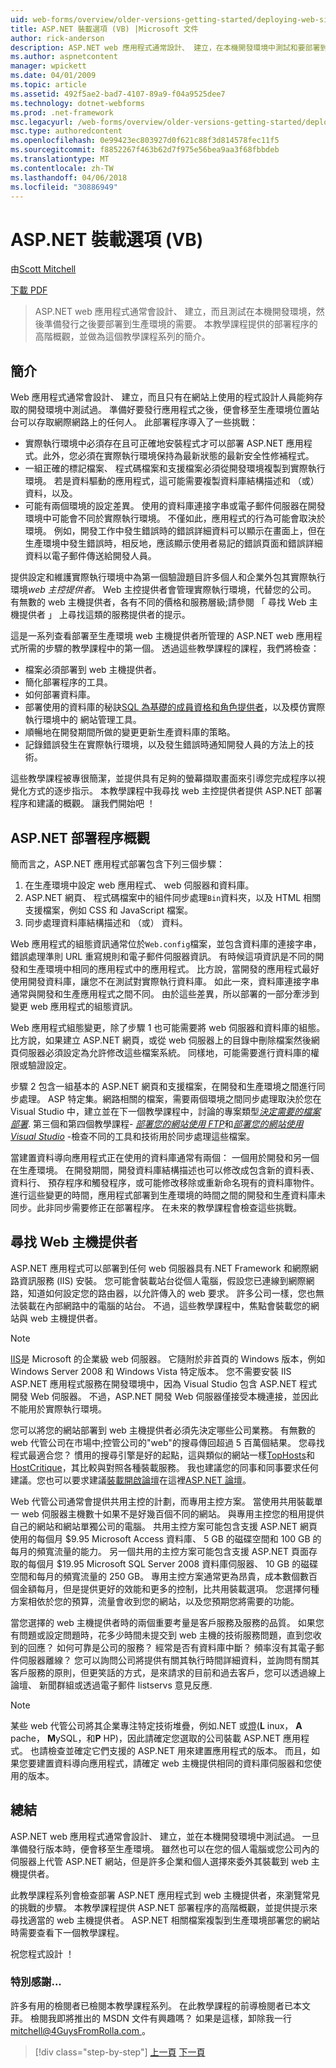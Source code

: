 ```yaml
---
uid: web-forms/overview/older-versions-getting-started/deploying-web-site-projects/asp-net-hosting-options-vb
title: ASP.NET 裝載選項 (VB) |Microsoft 文件
author: rick-anderson
description: ASP.NET web 應用程式通常設計、 建立，在本機開發環境中測試和要部署到實際執行環境 o...
ms.author: aspnetcontent
manager: wpickett
ms.date: 04/01/2009
ms.topic: article
ms.assetid: 492f5ae2-bad7-4107-89a9-f04a9525dee7
ms.technology: dotnet-webforms
ms.prod: .net-framework
msc.legacyurl: /web-forms/overview/older-versions-getting-started/deploying-web-site-projects/asp-net-hosting-options-vb
msc.type: authoredcontent
ms.openlocfilehash: 0e99423ec803927d0f621c88f3d814578fec11f5
ms.sourcegitcommit: f8852267f463b62d7f975e56bea9aa3f68fbbdeb
ms.translationtype: MT
ms.contentlocale: zh-TW
ms.lasthandoff: 04/06/2018
ms.locfileid: "30886949"
---
```

<a name="aspnet-hosting-options-vb"></a>ASP.NET 裝載選項 (VB)
====================
由[Scott Mitchell](https://twitter.com/ScottOnWriting)

[下載 PDF](http://download.microsoft.com/download/E/8/9/E8920AE6-D441-41A7-8A77-9EF8FF970D8B/aspnet_tutorial01_Basics_vb.pdf)

> ASP.NET web 應用程式通常會設計、 建立，而且測試在本機開發環境，然後準備發行之後要部署到生產環境的需要。 本教學課程提供的部署程序的高階概觀，並做為這個教學課程系列的簡介。


## <a name="introduction"></a>簡介

Web 應用程式通常會設計、 建立，而且只有在網站上使用的程式設計人員能夠存取的開發環境中測試過。 準備好要發行應用程式之後，便會移至生產環境位置站台可以存取網際網路上的任何人。 此部署程序導入了一些挑戰：

- 實際執行環境中必須存在且可正確地安裝程式才可以部署 ASP.NET 應用程式。此外，您必須在實際執行環境保持為最新狀態的最新安全性修補程式。
- 一組正確的標記檔案、 程式碼檔案和支援檔案必須從開發環境複製到實際執行環境。 若是資料驅動的應用程式，這可能需要複製資料庫結構描述和 （或） 資料，以及。
- 可能有兩個環境的設定差異。 使用的資料庫連接字串或電子郵件伺服器在開發環境中可能會不同於實際執行環境。 不僅如此，應用程式的行為可能會取決於環境。 例如，開發工作中發生錯誤時的錯誤詳細資料可以顯示在畫面上，但在生產環境中發生錯誤時，相反地，應該顯示使用者易記的錯誤頁面和錯誤詳細資料以電子郵件傳送給開發人員。

提供設定和維護實際執行環境中為第一個驗證題目許多個人和企業外包其實際執行環境*web 主控提供者*。 Web 主控提供者會管理實際執行環境，代替您的公司。 有無數的 web 主機提供者，各有不同的價格和服務層級;請參閱 「 尋找 Web 主機提供者 」 上尋找這類的服務提供者的提示。

這是一系列查看部署至生產環境 web 主機提供者所管理的 ASP.NET web 應用程式所需的步驟的教學課程中的第一個。 透過這些教學課程的課程，我們將檢查：

- 檔案必須部署到 web 主機提供者。
- 簡化部署程序的工具。
- 如何部署資料庫。
- 部署使用的資料庫的秘訣[SQL 為基礎的成員資格和角色提供者](../../older-versions-security/membership/creating-the-membership-schema-in-sql-server-cs.md)，以及模仿實際執行環境中的 網站管理工具。
- 順暢地在開發期間所做的變更更新生產資料庫的策略。
- 記錄錯誤發生在實際執行環境，以及發生錯誤時通知開發人員的方法上的技術。

這些教學課程被專很簡潔，並提供具有足夠的螢幕擷取畫面來引導您完成程序以視覺化方式的逐步指示。 本教學課程中我尋找 web 主控提供者提供 ASP.NET 部署程序和建議的概觀。 讓我們開始吧 ！

## <a name="an-overview-of-the-aspnet-deployment-process"></a>ASP.NET 部署程序概觀

簡而言之，ASP.NET 應用程式部署包含下列三個步驟：

1. 在生產環境中設定 web 應用程式、 web 伺服器和資料庫。
2. ASP.NET 網頁、 程式碼檔案中的組件同步處理`Bin`資料夾，以及 HTML 相關支援檔案，例如 CSS 和 JavaScript 檔案。
3. 同步處理資料庫結構描述和 （或） 資料。

Web 應用程式的組態資訊通常位於`Web.config`檔案，並包含資料庫的連接字串，錯誤處理準則 URL 重寫規則和電子郵件伺服器資訊。 有時候這項資訊是不同的開發和生產環境中相同的應用程式中的應用程式。 比方說，當開發的應用程式最好使用開發資料庫，讓您不在測試對實際執行資料庫。 如此一來，資料庫連接字串通常與開發和生產應用程式之間不同。 由於這些差異，所以部署的一部分牽涉到變更 web 應用程式的組態資訊。

Web 應用程式組態變更，除了步驟 1 也可能需要將 web 伺服器和資料庫的組態。 比方說，如果建立 ASP.NET 網頁，或從 web 伺服器上的目錄中刪除檔案然後網頁伺服器必須設定為允許修改這些檔案系統。 同樣地，可能需要進行資料庫的權限或驗證設定。


步驟 2 包含一組基本的 ASP.NET 網頁和支援檔案，在開發和生產環境之間進行同步處理。 ASP 特定集。網路相關的檔案，需要兩個環境之間同步處理取決於您在 Visual Studio 中，建立並在下一個教學課程中，討論的專案類型<em>[決定需要的檔案部署](determining-what-files-need-to-be-deployed-vb.md)</em>. 第三個和第四個教學課程- <em>[部署您的網站使用 FTP](deploying-your-site-using-an-ftp-client-vb.md)</em>和<em>[部署您的網站使用 Visual Studio](deploying-your-site-using-visual-studio-vb.md)</em>  -檢查不同的工具和技術用於同步處理這些檔案。

當建置資料導向應用程式正在使用的資料庫通常有兩個： 一個用於開發和另一個在生產環境。 在開發期間，開發資料庫結構描述也可以修改成包含新的資料表、 資料行、 預存程序和觸發程序，或可能修改移除或重新命名現有的資料庫物件。 進行這些變更的時間，應用程式部署到生產環境的時間之間的開發和生產資料庫未同步。此非同步需要修正在部署程序。 在未來的教學課程會檢查這些挑戰。

## <a name="finding-a-web-host-provider"></a>尋找 Web 主機提供者

ASP.NET 應用程式可以部署到任何 web 伺服器具有.NET Framework 和網際網路資訊服務 (IIS) 安裝。 您可能會裝載站台從個人電腦，假設您已連線到網際網路，知道如何設定您的路由器，以允許傳入的 web 要求。 許多公司一樣，您也無法裝載在內部網路中的電腦的站台。 不過，這些教學課程中，焦點會裝載您的網站與 web 主機提供者。

> [!NOTE]
> [IIS](https://www.iis.net/)是 Microsoft 的企業級 web 伺服器。 它隨附於非首頁的 Windows 版本，例如 Windows Server 2008 和 Windows Vista 特定版本。 您不需要安裝 IIS ASP.NET 應用程式服務在開發環境中，因為 Visual Studio 包含 ASP.NET 程式開發 Web 伺服器。 不過，ASP.NET 開發 Web 伺服器僅接受本機連接，並因此不能用於實際執行環境。


您可以將您的網站部署到 web 主機提供者必須先決定哪些公司業務。 有無數的 web 代管公司在市場中;控管公司的"web"的搜尋傳回超過 5 百萬個結果。 您尋找程式最適合您？ 慣用的搜尋引擎是好的起點，這與類似的網站一樣[TopHosts](http://www.tophosts.com/)和[HostCritique](http://www.hostcritique.net/)，其比較與對照各種裝載服務。 我也建議您的同事和同事要求任何建議。您也可以要求建議[裝載開啟論壇](https://forums.asp.net/158.aspx)在這裡[ASP.NET 論壇](https://forums.asp.net/)。

Web 代管公司通常會提供共用主控的計劃，而專用主控方案。 當使用共用裝載單一 web 伺服器主機數十如果不是好幾百個不同的網站。 與專用主控您的租用提供自己的網站和網站單獨公司的電腦。 共用主控方案可能包含支援 ASP.NET 網頁使用的每個月 $9.95 Microsoft Access 資料庫、 5 GB 的磁碟空間和 100 GB 的每月的頻寬流量的能力。 另一個共用的主控方案可能包含支援 ASP.NET 頁面存取的每個月 $19.95 Microsoft SQL Server 2008 資料庫伺服器、 10 GB 的磁碟空間和每月的頻寬流量的 250 GB。 專用主控方案通常更為昂貴，成本數個數百個金額每月，但是提供更好的效能和更多的控制，比共用裝載選項。 您選擇何種方案相依於您的預算，流量會收到您的網站，以及您預期您將需要的功能。

當您選擇的 web 主機提供者時的兩個重要考量是客戶服務及服務的品質。 如果您有問題或設定問題時，花多少時間未提交到 web 主機的技術服務問題，直到您收到的回應？ 如何可靠是公司的服務？ 經常是否有資料庫中斷？ 頻率沒有其電子郵件伺服器離線？ 您可以詢問公司將提供有關其執行時間詳細資料，並詢問有關其客戶服務的原則，但更笑話的方式，是來請求的目前和過去客戶，您可以透過線上論壇、 新聞群組或透過電子郵件 listservs 意見反應.

> [!NOTE]
> 某些 web 代管公司將其企業專注特定技術堆疊，例如.NET 或[燈](http://en.wikipedia.org/wiki/LAMP_stack)(**L** inux， **A** pache， **M**ySQL，和**P** HP)，因此請確定您選取的公司裝載 ASP.NET 應用程式。 也請檢查並確定它們支援的 ASP.NET 用來建置應用程式的版本。 而且，如果您要建置資料導向應用程式，請確定 web 主機提供相同的資料庫伺服器和您使用的版本。


## <a name="summary"></a>總結

ASP.NET web 應用程式通常會設計、 建立，並在本機開發環境中測試過。 一旦準備發行版本時，便會移至生產環境。 雖然也可以在您的個人電腦或您公司內的伺服器上代管 ASP.NET 網站，但是許多企業和個人選擇來委外其裝載到 web 主機提供者。

此教學課程系列會檢查部署 ASP.NET 應用程式到 web 主機提供者，來瀏覽常見的挑戰的步驟。 本教學課程提供 ASP.NET 部署程序的高階概觀，並提供提示來尋找適當的 web 主機提供者。 ASP.NET 相關檔案複製到生產環境部署您的網站時需要查看下一個教學課程。

祝您程式設計 ！

### <a name="special-thanks-to"></a>特別感謝...

許多有用的檢閱者已檢閱本教學課程系列。 在此教學課程的前導檢閱者已本文菲。 檢閱我即將推出的 MSDN 文件有興趣嗎？ 如果是這樣，卸除我一行[ mitchell@4GuysFromRolla.com ](mailto:mitchell@4GuysFromRolla.com)。

> [!div class="step-by-step"]
> [上一頁](users-and-roles-on-the-production-website-cs.md)
> [下一頁](determining-what-files-need-to-be-deployed-vb.md)
